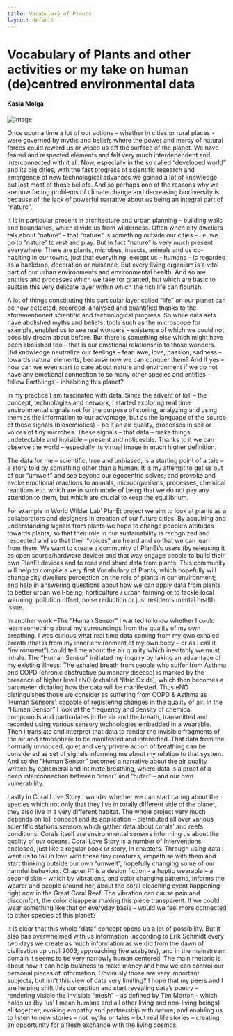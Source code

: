 ```yaml
---
title: Vocabulary of Plants
layout: default
---
```

# Vocabulary of Plants and other activities  or my take on human (de)centred environmental data

#### Kasia Molga

![Image](Images/07_VocabofPlants_Image1.jpg)

Once upon a time a lot of our actions – whether in cities or rural places - were governed by myths and beliefs where the power and mercy of natural forces could reward us or wiped us off the surface of the planet. We have feared and respected elements and felt very much interdependent and interconnected with it all. Now, especially in the so called “developed world” and its big cities, with the fast progress of scientific research and emergence of new technological advances we gained a lot of knowledge but lost most of those beliefs. And so perhaps one of the reasons why we are now facing problems of climate change and decreasing biodiversity is because of the lack of powerful narrative about us being an integral part of “nature”. 

It is in particular present in architecture and urban planning – building walls and boundaries, which divide us from wilderness. Often when city dwellers talk about “nature” – that “nature” is something outside our cities – i.e. we go to “nature” to rest and play. But in fact “nature” is very much present everywhere. There are plants, microbes, insects, animals and us co-habiting in our towns, just that everything, except us – humans – is regarded as a backdrop, decoration or nuisance. But every living organism is a vital part of our urban environments and environmental health. And so are entities and processes which we take for granted, but which are basic to sustain this very delicate layer within which the rich life can flourish.  

A lot of things constituting this particular layer called “life” on our planet can be now detected, recorded, analysed and quantified thanks to the aforementioned scientific and technological progress. So while data sets have abolished myths and beliefs, tools such as the microscope for example, enabled us to see real wonders – existence of which we could not possibly dream about before. But there is something else which might have been abolished too – that is our emotional relationship to those wonders. Did knowledge neutralize our feelings – fear, awe, love, passion, sadness – towards natural elements, because now we can conquer them? And if yes – how can we even start to care about nature and environment if we do not have any emotional connection to so many other species and entities – fellow Earthlings - inhabiting this planet? 

In my practice I am fascinated with data. Since the advent of IoT – the concept, technologies and network, I started exploring real time environmental signals not for the purpose of storing, analyzing and using them as the information to our advantage, but as the language of the source of these signals (biosemiotics) – be it an air quality, processes in soil or voices of tiny microbes. These signals – that data – make things undetectable and invisible – present and noticeable. Thanks to it we can observe the world – especially its virtual image in much higher definition. 

The data for me – scientific, true and unbiased, is a starting point of a tale – a story told by something other than a human. It is my attempt to get us out of our “umwelt” and see beyond our egocentric selves; and provoke and evoke emotional reactions to animals, microorganisms, processes, chemical reactions etc. which are in such mode of being that we do not pay any attention to them, but which are crucial to keep the equilibrium. 

For example in World Wilder Lab’ PlanEt project we aim to look at plants as a collaborators and designers in creation of our future cities. By acquiring and understanding signals from plants we hope to change people’s attitudes towards plants, so that their role in our sustainability is recognized and respected and so that their “voices” are heard and so that we can learn from them. We want to create a community of PlanEt’s users (by releasing it as open source/hardware device) and that way engage people to build their own PlanEt devices and to read and share data from plants. This community will help to compile a very first Vocabulary of Plants, which hopefully will change city dwellers perception on the role of plants in our environment; and help in answering questions about how we can apply data from plants to better urban well-being, horticulture / urban farming or to tackle local warming, pollution offset, noise reduction or just residents mental health issue.


In another work –The “Human Sensor” I wanted to know whether I could learn something about my surroundings from the quality of my own breathing. I was curious what real time data coming from my own exhaled breath (that is from my inner environment of my own body – or as I call it “invironment”) could tell me about the air quality which inevitably we must inhale. The “Human Sensor” initiated my inquiry by taking an advantage of my existing illness. The exhaled breath from people who suffer from Asthma and COPD (chronic obstructive pulmonary disease) is marked by the presence of higher level eNO (exhaled Nitric Oxide), which then becomes a parameter dictating how the data will be manifested. Thus eNO distinguishes those we consider as suffering from COPD & Asthma as ‘Human Sensors’, capable of registering changes in the quality of air. In the “Human Sensor” I look at the frequency and density of chemical compounds and particulates in the air and the breath, transmitted and recorded using various sensory technologies embedded in a wearable. Then I translate and interpret that data to render the invisible fragments of the air and atmosphere to be manifested and intensified. That data from the normally unnoticed, quiet and very private action of breathing can be considered as set of signals informing me about my relation to that system. And so the “Human Sensor” becomes a narrative about the air quality written by ephemeral and intimate breathing, where data is a proof of a deep interconnection between “inner” and “outer” – and our own vulnerability.   

Lastly in Coral Love Story I wonder whether we can start caring about the species which not only that they live in totally different side of the planet, they also live in a very different habitat. The whole project very much depends on IoT concept and its application – distributed all over various scientific stations sensors which gather data about corals’ and reefs conditions. Corals itself are environmental sensors informing us about the quality of our oceans. Coral Love Story is a number of interventions enclosed, just like a regular book or story, in chapters. Through using data I want us to fall in love with these tiny creatures, empathise with them and start thinking outside our own “umwelt”, hopefully changing some of our harmful behaviors. Chapter #1 is a design fiction - a haptic wearable – a second skin – which by vibrations, and color changing patterns, informs the wearer and people around her, about the coral bleaching event happening right now in the Great Coral Reef. The vibration can cause pain and discomfort, the color disappear making this piece transparent. If we could wear something like that on everyday basis – would we feel more connected to other species of this planet? 

It is clear that this whole “data” concept opens up a lot of possibility. But it also has overwhelmed with us information (according to Erik Schmidt every two days we create as much information as we did from the dawn of civilisation up until 2003, approaching five exabytes), and in the mainstream domain it seems to be very narrowly human centered. The main rhetoric is about how it can help business to make money and how we can control our personal pieces of information. Obviously those are very important subjects, but isn’t this view of data very limiting? I hope that my peers and I are helping shift this conception and start revealing data’s poetry – rendering visible the invisible “mesh” – as defined by Tim Morton - which holds us (by ‘us’ I mean humans and all other living and non-living beings) all together; evoking empathy and partnership with nature; and enabling us to listen to new stories – not myths or tales – but real life stories – creating an opportunity for a fresh exchange with the living cosmos.

